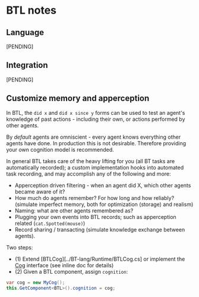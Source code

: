 # BTL notes

## Language

[PENDING]

## Integration

[PENDING]

## Customize memory and apperception

In BTL, the `did x` and `did x since y` forms can be used to test an agent's knowledge of past actions - including their own, or actions performed by other agents.

By *default* agents are omniscient - every agent knows everything other agents have done. In production this is not desirable. Therefore providing your own cognition model is recommended.

In general BTL takes care of the heavy lifting for you (all BT tasks are automatically recorded); a custom implementation hooks into automated task recording, and may accomplish any of the following and more:

- Apperception driven filtering - when an agent did X, which other agents became aware of it?
- How much do agents remember? For how long and how reliably? (simulate imperfect memory, both for optimization (storage) and realism)
- Naming: what are other agents remembered as?
- Plugging your own events into BTL records; such as apperception related (`cat.Spotted(mouse)`)
- Record sharing / transacting (simulate knowledge exchange between agents).

Two steps:

- (1) Extend [BTLCog][../BT-lang/Runtime/BTLCog.cs] or implement the [Cog](../Elk/Runtime/Memory/Cog.cs) interface (see inline doc for details)
- (2) Given a BTL component, assign `cognition`:

```cs
var cog = new MyCog();
this.GetComponent<BTL>().cognition = cog;
```
